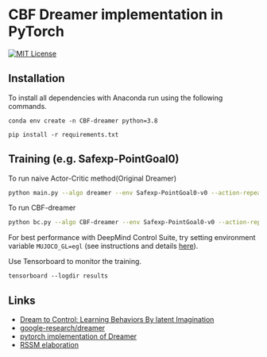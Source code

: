 CBF Dreamer implementation in PyTorch
======

[![MIT License](https://img.shields.io/badge/license-MIT-blue.svg)](LICENSE.md)


## Installation
To install all dependencies with Anaconda run using the following commands. 

`conda env create -n CBF-dreamer python=3.8` 

`pip install -r requirements.txt` 

## Training (e.g. Safexp-PointGoal0)
To run naive Actor-Critic method(Original Dreamer)
```bash
python main.py --algo dreamer --env Safexp-PointGoal0-v0 --action-repeat 2 --id AC-Safexp-PointGoal0-v0-0
```
To run CBF-dreamer
```bash
python bc.py --algo CBF-dreamer --env Safexp-PointGoal0-v0 --action-repeat 2 --id AC-Safexp-PointGoal0-v0-0
```

For best performance with DeepMind Control Suite, try setting environment variable `MUJOCO_GL=egl` (see instructions and details [here](https://github.com/deepmind/dm_control#rendering)).

Use Tensorboard to monitor the training.

`tensorboard --logdir results`

<!-- ## Results
The performances are compared with the other SoTA algorithms as follows 
(Note! Tested once using seed 0.)

* [State-SAC](https://github.com/denisyarats/pytorch_sac)
* [PlaNet-PyTorch](https://github.com/Kaixhin/PlaNet)
* [SAC-AE](https://github.com/denisyarats/pytorch_sac_ae)
* [SLAC](https://github.com/ku2482/slac.pytorch)
* [CURL](https://github.com/MishaLaskin/curl)
* [Dreamer (tensorflow2 implementation)](https://github.com/danijar/dreamer)

### NOTE! All the steps below are environment steps. (All the results below are trained 1000 episodes. Each espisode length is 1000 steps. Actual number of sampled data are steps/action_repeat. )

<p align="center">
  <img width="800" src="./imgs/results_table.png">
</p>

<p align="center">
  <img width="800" src="./imgs/finger-spin.png">
  <img width="800" src="./imgs/walker-walk.png">
  <img width="800" src="./imgs/cheetah-run.png">
  <img width="800" src="./imgs/cartpole-swingup.png">
  <img width="800" src="./imgs/reacher-easy.png">
  <img width="800" src="./imgs/ball_in_cup-catch.png">
</p>

Pretrained models can be found in the [releases](https://github.com/Kaixhin/PlaNet/releases). -->

## Links
- [Dream to Control: Learning Behaviors By latent Imagination](https://ai.googleblog.com/2020/03/introducing-dreamer-scalable.html)
- [google-research/dreamer](https://github.com/google-research/dreamer)
- [pytorch implementation of Dreamer](https://github.com/yusukeurakami/dreamer-pytorch)
- [RSSM elaboration](https://arxiv.org/abs/1811.04551)
